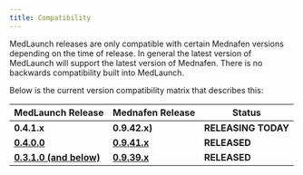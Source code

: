 ```yaml
---
title: Compatibility
---
```


MedLaunch releases are only compatible with certain Mednafen versions depending on the time of release. In general the latest version of MedLaunch will support the latest version of Mednafen. There is no backwards compatibility built into MedLaunch.

Below is the current version compatibility matrix that describes this:

| MedLaunch Release | Mednafen Release | Status |
| ----------------- | ---------------- | ---- |
| **0.4.1.x** | **0.9.42.x)** | **RELEASING TODAY** |
| [**0.4.0.0**](http://medlaunch.asnitech.co.uk/releases/0-4-0-0) | **[0.9.41.x](https://mednafen.github.io/releases/files/mednafen-0.9.41-win64.zip)** | **RELEASED** |
| [**0.3.1.0 (and below)**](http://medlaunch.asnitech.co.uk/releases/0-3-1-0) | **[0.9.39.x](http://mednafen.fobby.net/releases/files/mednafen-0.9.39.2-win64.zip)** | **RELEASED** |


